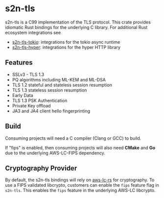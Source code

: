 # s2n-tls

s2n-tls is a C99 implementation of the TLS protocol. This crate provides idiomatic Rust bindings for the underlying C library. For additional Rust ecosystem integrations see
- [s2n-tls-tokio](https://crates.io/crates/s2n-tls-tokio): integrations for the tokio async runtime
- [s2n-tls-hyper](https://crates.io/crates/s2n-tls-hyper): integrations for the hyper HTTP library

## Features
- SSLv3 - TLS 1.3
- PQ algorithms including ML-KEM and ML-DSA
- TLS 1.2 stateful and stateless session resumption
- TLS 1.3 stateless session resumption
- Early Data
- TLS 1.3 PSK Authentication
- Private Key offload
- JA3 and JA4 client hello fingerprinting

## Build

Consuming projects will need a C compiler (Clang or GCC) to build. 

If "fips" is enabled, then consuming projects will also need **CMake** and **Go** due to the underlying AWS-LC-FIPS dependency.

## Cryptography Provider

By default, the s2n-tls bindings will rely on [aws-lc-rs](https://crates.io/crates/aws-lc-rs) for cryptography. To use a FIPS validated libcrypto, customers can enable the `fips` feature flag in `s2n-tls`. This enables the `fips` feature in the underlying AWS-LC libcrypto.